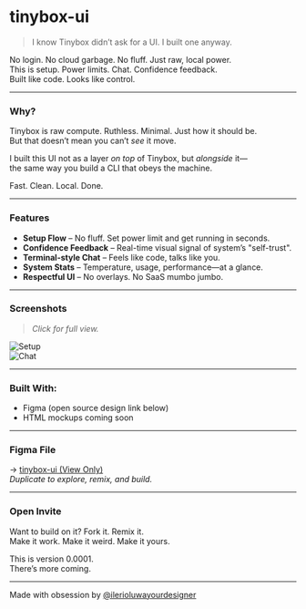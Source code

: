# tinybox-ui

> I know Tinybox didn’t ask for a UI. I built one anyway.

No login. No cloud garbage. No fluff. Just raw, local power.  
This is setup. Power limits. Chat. Confidence feedback.  
Built like code. Looks like control.

---

### Why?

Tinybox is raw compute. Ruthless. Minimal. Just how it should be.  
But that doesn’t mean you can’t *see* it move.

I built this UI not as a layer *on top* of Tinybox, but *alongside* it—  
the same way you build a CLI that obeys the machine.
 
Fast. Clean. Local. Done.

---

### Features

- **Setup Flow** – No fluff. Set power limit and get running in seconds.
- **Confidence Feedback** – Real-time visual signal of system’s "self-trust".
- **Terminal-style Chat** – Feels like code, talks like you.
- **System Stats** – Temperature, usage, performance—at a glance.
- **Respectful UI** – No overlays. No SaaS mumbo jumbo.

---

### Screenshots

> *Click for full view.*

![Setup](./screenshots/setup.png)  
![Chat](./screenshots/chat.png)

---

### Built With:

- Figma (open source design link below)
- HTML mockups coming soon

---

### Figma File

→ [tinybox-ui (View Only)](https://yourfigmalink.com)  
*Duplicate to explore, remix, and build.*

---

### Open Invite

Want to build on it? Fork it. Remix it.  
Make it work. Make it weird. Make it yours.

This is version 0.0001.  
There’s more coming.

---

Made with obsession by [@ilerioluwayourdesigner](https://www.linkedin.com/in/ilerioluwayourdesigner)  
